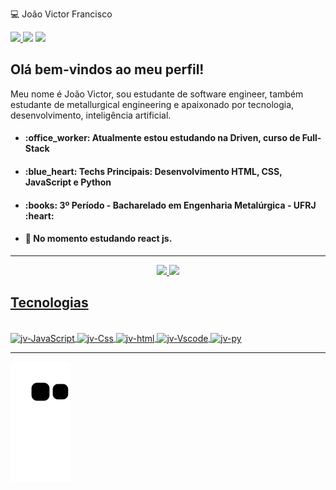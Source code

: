 💻 João Victor Francisco

<!-- SOCIAL -->
<div>
    <a href="mailto:jvictor.franci@gmail.com" target="_blank"> <img src="https://img.shields.io/badge/Gmail-E4400F?style=for-the-badge&logo=gmail&logoColor=white" target="_blank"> </a>
    <a href="https://www.instagram.com/victor_francixx/" target="_blank"> <img src="https://img.shields.io/badge/Instagram-E4405F?style=for-the-badge&logo=instagram&logoColor=white" target="_blank"></a>
  <a href="www.linkedin.com/in/joãovictorfrancisco" target="_blank"> <img src="https://img.shields.io/badge/LinkedIn-0077B5?style=for-the-badge&logo=linkedin&logoColor=white" target="_blank"></a>
  </div>
<!-- SOCIAL -->

## Olá  bem-vindos ao meu perfil!

Meu nome é João Victor, sou estudante de software engineer, também estudante de 
metallurgical engineering e apaixonado por tecnologia, desenvolvimento, inteligência artificial. 

- <h4>:office_worker: Atualmente estou estudando na Driven, curso de Full-Stack</h4>
- <h4>:blue_heart: Techs Principais: Desenvolvimento HTML, CSS, JavaScript e Python</h4>
- <h4>:books: 3º Período - Bacharelado em Engenharia Metalúrgica - UFRJ :heart:</h4>
- <h4> 🌱 No momento estudando react js.</h4>

---

  
<div align="center">
  <a href="https://github.com/VictorFrancix">
  <img height="180em" src="https://github-readme-stats.vercel.app/api?username=VictorFrancix&show_icons=true&theme=gotham&include_all_commits=true&count_private=true"/>
  <img height="180em" src="https://github-readme-stats.vercel.app/api/top-langs/?username=VictorFrancix&layout=compact&langs_count=7&theme=gotham"/>
</div>

## Tecnologias

<div>
 <div style="display: inline_block"><br>
  <img align="center" alt="jv-JavaScript" height="30" width="40" src="https://cdn.jsdelivr.net/gh/devicons/devicon/icons/javascript/javascript-original.svg">
  <img align="center" alt="jv-Css" height="30" width="40" src="https://cdn.jsdelivr.net/gh/devicons/devicon/icons/css3/css3-original-wordmark.svg">
    <img align="center" alt="jv-html" height="30" width="40" src="https://cdn.jsdelivr.net/gh/devicons/devicon/icons/html5/html5-original-wordmark.svg">
  <img align="center" alt="jv-Vscode" height="30" width="40" src="https://cdn.jsdelivr.net/gh/devicons/devicon/icons/vscode/vscode-original.svg">
  <img align="center" alt="jv-py" height="30" width="40" src="https://cdn.jsdelivr.net/gh/devicons/devicon/icons/python/python-original-wordmark.svg">
</div>
<div/>
    
---
  
![Snake animation](https://github.com/VictorFrancix/VictorFrancix/blob/output/github-contribution-grid-snake.svg)
